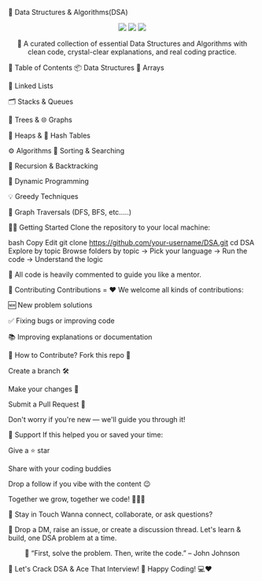 🌟 Data Structures & Algorithms(DSA)
<p align="center"> <img src="https://img.shields.io/badge/Language-C++%20%7C%20Java%20%7C%20C-blue.svg?style=flat-square"/> <img src="https://img.shields.io/badge/PRs-Welcome-brightgreen?style=flat-square"/> <img src="https://img.shields.io/github/stars/VINEE2511SRM/DSA?style=social"/> </p> <p align="center"> 🚀 A curated collection of essential Data Structures and Algorithms with clean code, crystal-clear explanations, and real coding practice. </p>
📂 Table of Contents
📦 Data Structures
📌 Arrays

🔗 Linked Lists

🗂 Stacks & Queues

🌳 Trees & 🌐 Graphs

🧺 Heaps & 🧠 Hash Tables

⚙️ Algorithms
🔄 Sorting & Searching

🔁 Recursion & Backtracking

🧠 Dynamic Programming

💡 Greedy Techniques

🧭 Graph Traversals (DFS, BFS, etc.....)

🧑‍💻 Getting Started
Clone the repository to your local machine:

bash
Copy
Edit
git clone https://github.com/your-username/DSA.git
cd DSA
Explore by topic
Browse folders by topic → Pick your language → Run the code → Understand the logic

💬 All code is heavily commented to guide you like a mentor.

🚧 Contributing
Contributions = ❤️
We welcome all kinds of contributions:

🆕 New problem solutions

✅ Fixing bugs or improving code

📚 Improving explanations or documentation

📌 How to Contribute?
Fork this repo 🍴

Create a branch 🛠️

Make your changes 🧠

Submit a Pull Request 🚀

Don't worry if you're new — we'll guide you through it!

🙌 Support
If this helped you or saved your time:

Give a ⭐ star

Share with your coding buddies

Drop a follow if you vibe with the content 😉

Together we grow, together we code! 🧑‍💻🔥

📢 Stay in Touch
Wanna connect, collaborate, or ask questions?

📨 Drop a DM, raise an issue, or create a discussion thread.
Let's learn & build, one DSA problem at a time.

<p align="center"> 💬 “First, solve the problem. Then, write the code.” – John Johnson </p>
🎯 Let's Crack DSA & Ace That Interview! 👊
Happy Coding! 💻❤️